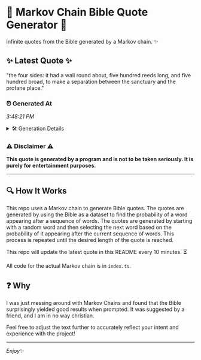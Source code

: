 # 📖 Markov Chain Bible Quote Generator 📖

Infinite quotes from the Bible generated by a Markov chain. ✨

## ✨ Latest Quote ✨
"the four sides: it had a wall round about, five hundred reeds long, and five hundred broad, to make a separation between the sanctuary and the profane place."

### ⏰ Generated At
*3:48:21 PM*

<details>
    <summary>🛠️ Generation Details</summary>
    <p>
        <strong>🌱 Seed:</strong> the<br>
        <strong>🔄 Iterations:</strong> 27<br>
        <strong>📜 Context History:</strong><br>[ the ]: four<br>[ the, four ]: sides:<br>[ the, four, sides: ]: it<br>[ the, four, sides:, it ]: had<br>[ the, four, sides:, it, had ]: a<br>[ the, four, sides:, it, had, a ]: wall<br>[ four, sides:, it, had, a, wall ]: round<br>[ sides:, it, had, a, wall, round ]: about,<br>[ it, had, a, wall, round, about, ]: five<br>[ had, a, wall, round, about,, five ]: hundred<br>[ a, wall, round, about,, five, hundred ]: reeds<br>[ wall, round, about,, five, hundred, reeds ]: long,<br>[ round, about,, five, hundred, reeds, long, ]: and<br>[ about,, five, hundred, reeds, long,, and ]: five<br>[ five, hundred, reeds, long,, and, five ]: hundred<br>[ hundred, reeds, long,, and, five, hundred ]: broad,<br>[ reeds, long,, and, five, hundred, broad, ]: to<br>[ long,, and, five, hundred, broad,, to ]: make<br>[ and, five, hundred, broad,, to, make ]: a<br>[ five, hundred, broad,, to, make, a ]: separation<br>[ hundred, broad,, to, make, a, separation ]: between<br>[ broad,, to, make, a, separation, between ]: the<br>[ to, make, a, separation, between, the ]: sanctuary<br>[ make, a, separation, between, the, sanctuary ]: and<br>[ a, separation, between, the, sanctuary, and ]: the<br>[ separation, between, the, sanctuary, and, the ]: profane<br>[ between, the, sanctuary, and, the, profane ]: place.<br>
    </p>
</details>

### ⚠️ Disclaimer ⚠️
**This quote is generated by a program and is not to be taken seriously. It is purely for entertainment purposes.**

---

## 🔍 How It Works

This repo uses a Markov chain to generate Bible quotes. The quotes are generated by using the Bible as a dataset to find the probability of a word appearing after a sequence of words. The quotes are generated by starting with a random word and then selecting the next word based on the probability of it appearing after the current sequence of words. This process is repeated until the desired length of the quote is reached.

This repo will update the latest quote in this README every 10 minutes. ⏳

All code for the actual Markov chain is in `index.ts`.

## ❓ Why

I was just messing around with Markov Chains and found that the Bible surprisingly yielded good results when prompted. 
It was suggested by a friend, and I am in no way christian.

Feel free to adjust the text further to accurately reflect your intent and experience with the project!

---

*Enjoy*✨

